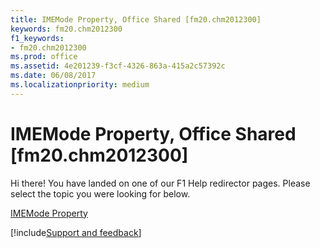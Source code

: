 ```yaml
---
title: IMEMode Property, Office Shared [fm20.chm2012300]
keywords: fm20.chm2012300
f1_keywords:
- fm20.chm2012300
ms.prod: office
ms.assetid: 4e201239-f3cf-4326-863a-415a2c57392c
ms.date: 06/08/2017
ms.localizationpriority: medium
---
```



# IMEMode Property, Office Shared [fm20.chm2012300]

Hi there! You have landed on one of our F1 Help redirector pages. Please select the topic you were looking for below.

[IMEMode Property](https://msdn.microsoft.com/library/b47dd67c-f058-ad85-97ae-17efe46875ed%28Office.15%29.aspx)

[!include[Support and feedback](~/includes/feedback-boilerplate.md)]